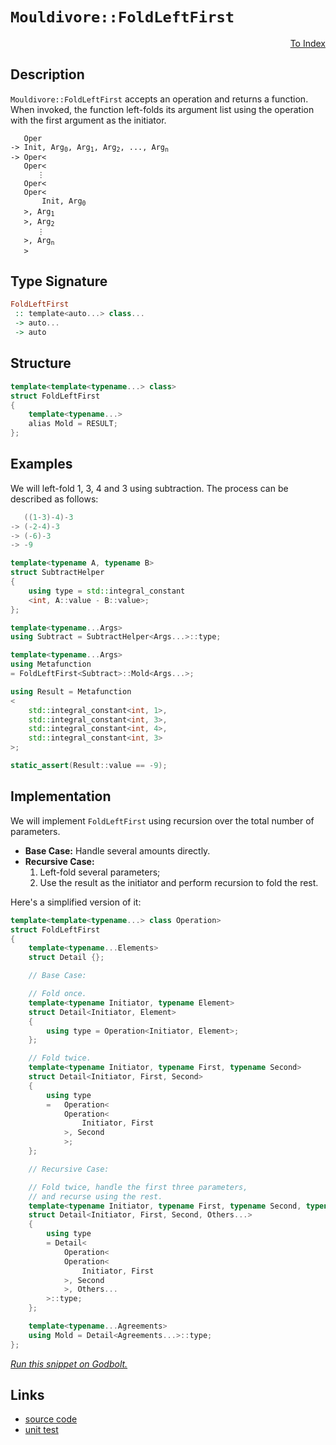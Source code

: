 <!-- Copyright 2024 Feng Mofan
SPDX-License-Identifier: Apache-2.0 -->

# `Mouldivore::FoldLeftFirst`

<p style='text-align: right;'><a href="../../../facilities/metafunctions.md#mouldivore-fold-left-first">To Index</a></p>

## Description

`Mouldivore::FoldLeftFirst` accepts an operation and returns a function.
When invoked, the function left-folds its argument list using the operation with the first argument as the initiator.

<pre><code>   Oper
-> Init, Arg<sub>0</sub>, Arg<sub>1</sub>, Arg<sub>2</sub>, ..., Arg<sub>n</sub>
-> Oper&lt;
   Oper&lt;
      &vellip;
   Oper&lt;
   Oper&lt;
       Init, Arg<sub>0</sub>
   &gt;, Arg<sub>1</sub>
   &gt;, Arg<sub>2</sub>
      &vellip;
   &gt;, Arg<sub>n</sub>
   &gt;</code></pre>

## Type Signature

```Haskell
FoldLeftFirst
 :: template<auto...> class...
 -> auto...
 -> auto
```

## Structure

```C++
template<template<typename...> class>
struct FoldLeftFirst
{
    template<typename...>
    alias Mold = RESULT;
};
```

## Examples

We will left-fold 1, 3, 4 and 3 using subtraction.
The process can be described as follows:

```C++
   ((1-3)-4)-3
-> (-2-4)-3
-> (-6)-3
-> -9
```

```C++
template<typename A, typename B>
struct SubtractHelper
{
    using type = std::integral_constant
    <int, A::value - B::value>;
};

template<typename...Args>
using Subtract = SubtractHelper<Args...>::type;

template<typename...Args>
using Metafunction 
= FoldLeftFirst<Subtract>::Mold<Args...>;

using Result = Metafunction
<
    std::integral_constant<int, 1>,
    std::integral_constant<int, 3>,
    std::integral_constant<int, 4>,
    std::integral_constant<int, 3>
>;

static_assert(Result::value == -9);
```

## Implementation

We will implement `FoldLeftFirst` using recursion over the total number of parameters.

- **Base Case:** Handle several amounts directly.
- **Recursive Case:**
  1. Left-fold several parameters;
  2. Use the result as the initiator and perform recursion to fold the rest.

Here's a simplified version of it:

```C++
template<template<typename...> class Operation>
struct FoldLeftFirst
{
    template<typename...Elements>
    struct Detail {};

    // Base Case:

    // Fold once.
    template<typename Initiator, typename Element>
    struct Detail<Initiator, Element>
    {
        using type = Operation<Initiator, Element>;
    };

    // Fold twice.
    template<typename Initiator, typename First, typename Second>
    struct Detail<Initiator, First, Second>
    {
        using type
        =   Operation<
            Operation<
                Initiator, First
            >, Second
            >;
    };

    // Recursive Case:

    // Fold twice, handle the first three parameters,
    // and recurse using the rest.
    template<typename Initiator, typename First, typename Second, typename...Others>
    struct Detail<Initiator, First, Second, Others...>
    {
        using type
        = Detail<
            Operation<
            Operation<
                Initiator, First
            >, Second
            >, Others...
        >::type;
    };

    template<typename...Agreements>
    using Mold = Detail<Agreements...>::type;
};
```

[*Run this snippet on Godbolt.*](https://godbolt.org/#z:OYLghAFBqd5QCxAYwPYBMCmBRdBLAF1QCcAaPECAMzwBtMA7AQwFtMQByARg9KtQYEAysib0QXACx8BBAKoBnTAAUAHpwAMvAFYTStJg1DIApACYAQuYukl9ZATwDKjdAGFUtAK4sGIAMwAbKSuADJ4DJgAcj4ARpjEIADsSaQADqgKhE4MHt6%2BAcEZWY4C4ZExLPGJKbaY9qUMQgRMxAR5Pn5BdQ05za0E5dFxCcmpCi1tHQXdEwNDldVjAJS2qF7EyOwcBJgsaQa7Jv5uu/uHmMenAJ5pjKyYAHTPx9gA1MgGCgpvAPJ3xCYjVeJg0AEEJsQvA43gAxTzoUKYKgEWF4YgTUFgkxJKzgt4Et5nA5Ay4nAi3e5sZ6PbD0NiCBQg/GEyHQghvAAimBadDeOKsSU5xzx2JZBIA9BK3hYmEo3m45ewsVjCW8pXCEW8BFtHqrCcSLlcKXdmGw3gBJBjZIEkUhEylmzBvOl7RgEZlgtVsmHc3m0K5Wm1EMgu%2Bnuz1qgX6tUErxZIwOu78/ycv4AoE5QPWxy20Ouhke/zYEUx/lC0vgssa%2BG0dBEgDueF1ZcNpONjoelpzeDz9pNVOdaIxBH7nfNQkwaAY6EjrIIUN9PKYdGzwbtcPRE3tk%2Bns%2BLZej4tj8YiwCTl2PUdThP%2BCUzAiuZdjt4zwJOz5fsaDuZD9uHmJXl%2Brw7lOAizkBL4gv4opRhWMEqseGoAEpThsWQAG7OoqSggIhXqEjWWoEE2Wz2gghjoPQRIIM6NAjjRxCYM6aStA8uwYqQ1bSpRbxMcg6HOqeiYELRfGYBMerHm2RzkuOzo/r2f4Xk6m4jmOppdru4EaYONK/KJCRMgex4%2BhyforgGJyKX2anbm82kzvaBm0RiNJzgSR4ES%2BwnngOn6eTeFmrh%2BkGxnegLvm4AXhW%2BWahd5X4vjZykAR6YXXtgoF7jFmXOYZbkvGFrwgCA/kIceOLChVYqJTJZI3Jp1LPGCwBMW6jIeW8vlvAAslqxxpsFVluK17WFgo7nFqV5WilVla1RKABUK2rWt60Sliy2rW8AAqEkED8a2beC23redK0nbV5j%2BBEnxeFgKZuF4ji0IQ1yeli9Udk1zpgrpqlWCZEILuyDleLEC5MA4AAS9QAiquJlj1A4pmmEzoKVES7G1YgAPrTnMgiHic2P2mCpUYWIXjOgAtDKlPU2SJY1fNrPgt9cm/TSYLEMAxkluCPVCBDUMwoN4OQ4CsPwwkVy8/zU3YDNlILV9ewkrJjV6S1fMC1iPW9cuVBeAwDg5PyVY3rWiLIqiW5Fm4ItS9DRbKyA/V1vLetK2rQsJueqEKF4tAchLRstCbZvAlb0WmQQmMgNjmC47QBMCETjtk28XAgWWGNY4IKeAmnhMtMTpOCPa/h5/HifJ6n6cMJnVzZ5IteJQXSdF43ZeGFnVdvDXwPQXN4JzI4yB43KShtBAQchwQjPeM6g0S7TACcywihwqy0JwACsvB%2BBwWikKgnDRZY1hvAo6ybKvZj%2BDwpBL6fu%2BrAA1iAB%2BSI8GiSC4EkfwGgD4aDMIEQIZgAAc0D9CcEkLwFgEgNAaFICfM%2BF8OC8AUCANBb8tCrDgLAGAiAQDrAIGkF65BKBoH2HQBIUQHicFUNAwItNAiSDeMAZAyAc5/zMLwTA%2BAQx4ExlwGQggRBiHYFISR8glBqE0DoPQDZARpE4DwPeh9j7KPPpwX4L0qEclQFQN4rD2GcO4bw/hjwzBvAgB4eh9BiD8iflwZYvACG71IBAJAdC0gMLIBQCAASgkgGAFIMwfA6AcVwRAWIejYgRFaNcTRvBknMGINcX4sRtBTjfi/OhhZfgMFoGk9%2BpAsCxC8MARUtBaC4O4LwLALBDDAHEJU/A/FHBYSaWfTAqg0K7HSeQIu%2B9KlvViICbJHgsB6IXHgZBzTSBYWILETImBuRtKMG9IwyjVhUAMPzAAangTADY7wnxfvwKRohxByNuQolQ6hKm6AkQYfZphr6WH0HgWIuDICrFQGkRoTTaYY0Gt8qwlgzCYLWcQMREl4CrDsAUnILgZzTD8BIsIERhhVFGBI4o2QBDYr0CSxoCwRiJAkWi82Ah%2BhTE8J0PQ9LGhMsGPixYRLbCTHaCygodL%2BXUsJbS1F98tgSG0RwI%2B6C9FYPMWwjhXCeF8KkHYhxuBCAkDcc/Txr8DmrFokwLAiQIBfxAJIfwjwN7%2BCSJIABZhJCBFQQfQIG94EcEQaQZBz9HiBC4IEaBG9oFBt/lwA%2BdrggYN4FgnBeDDXvyIaQvx5CjHUJCWElxTC2CcFaCwDCSRaZMA%2BJ888XAN6PC4P/IRIiSBiL0E86RDzpBPMUC8vRuholqKYBo5pMq5Wxv0RwQxlCXrajMQWotJay3tJzlWmtGgHFOMCS4vVZgDXeKIf41AziEg0NCXutdoxp3Fs%2BO0ytXA0E0FDkZSgiTKmZNSaM592Tcn5IcKM4p7pSnlL0dU2p9TGmjNae0zpZ9unor6XowZwztgv2ThMs%2BUyZnXDmdsM%2BizlkvzWRspQ2zwNngOXwY5CgzkXKuaM5t9zZFttkB2pRbyQDRPLSgaw1g/kApRefUFORwWQtTNC6wcK40IqRYCi1PR0XOAgK4cluKZyiqWMSzIpLciCpxekNTVLuU0rZfUGTTR%2BUKekwy4z8w9NirZSZzTNnLMVH0x4tYGwpXOYmUOhVnA3hntnRexMlbq3/y1fW1xN0PFeKNaQE1ZrKAyp9X6qtACkhRpSP4SQzrOESOHfG2wibt2%2BNTUgChxjD3ZsYcwjgBarEsAUBhPhGFAsXAmHWnViLxHyJbXR%2BRjHXln10P4Ugvb%2B1aK9Z5ypWCx3GMnT54gLAat1Ya010kEwV3HqCXq/wW6SNpvK8E2h62XEgHq2kNIeNGsbzxs1gg085ucJiXejED6kkpOya%2B17OS8kFO/XukpZSKmQcwDUupYgQMrLA7szDLT0TQeRZUuDAkRkrKQ3o1DqSMMLMRTh3geHNmEd2cR5NpGmCnPOZc001HZBdYkPRwQvWu0BH0O09jPybBTMk8CvjGdOASgLsJ2F8KEjteRUCszjRMXuDs4pxEVmVPaZKDkUzlKcjKd5eyvotn8hafV4ykVsu1ea9ZcKhzBKVMStc7IwduiJveeq1w2r9W3gXceNdkLbW9URaTYQ41mBTWjCkxMhLLGq3%2BH8AfMBgDUGh6SMG%2BVNvsF5fwVF7%2BkgD62oPtAiBG9JAb2Afargg2Jn%2BGt5gzgkXk0ysEXH0vCft2rDWVkZwkggA%3D%3D%3D)

## Links

- [source code](../../../../conceptrodon/mouldivore/fold_left_first.hpp)
- [unit test](../../../../tests/unit/metafunctions/mouldivore/fold_left_first.test.hpp)
